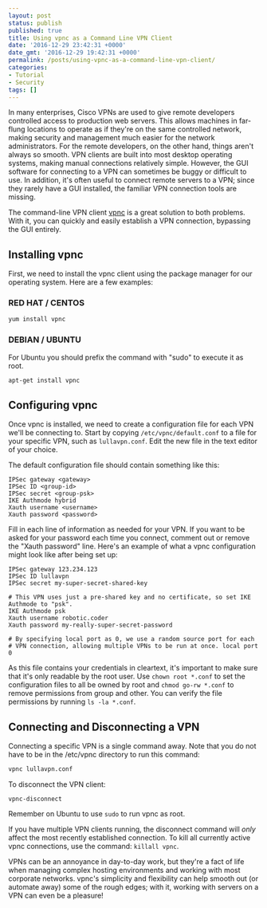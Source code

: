 ```yaml
---
layout: post
status: publish
published: true
title: Using vpnc as a Command Line VPN Client
date: '2016-12-29 23:42:31 +0000'
date_gmt: '2016-12-29 19:42:31 +0000'
permalink: /posts/using-vpnc-as-a-command-line-vpn-client/
categories:
- Tutorial
- Security
tags: []
---
```

In many enterprises, Cisco VPNs are used to give remote developers controlled access to production web servers. This allows machines in far-flung locations to operate as if they're on the same controlled network, making security and management much easier for the network administrators. For the remote developers, on the other hand, things aren't always so smooth. VPN clients are built into most desktop operating systems, making manual connections relatively simple. However, the GUI software for connecting to a VPN can sometimes be buggy or difficult to use. In addition, it's often useful to connect remote servers to a VPN; since they rarely have a GUI installed, the familiar VPN connection tools are missing.

The command-line VPN client [vpnc](http://www.unix-ag.uni-kl.de/~massar/vpnc/") is a great solution to both problems. With it, you can quickly and easily establish a VPN connection, bypassing the GUI entirely.

## Installing vpnc
First, we need to install the vpnc client using the package manager for our operating system. Here are a few examples:
### RED HAT / CENTOS
```bash
yum install vpnc
```
### DEBIAN / UBUNTU
For Ubuntu you should prefix the command with "sudo" to execute it as root.
```bash
apt-get install vpnc
```

## Configuring vpnc
Once vpnc is installed, we need to create a configuration file for each VPN we'll be connecting to. Start by copying `/etc/vpnc/default.conf` to a file for your specific VPN, such as `lullavpn.conf`. Edit the new file in the text editor of your choice.

The default configuration file should contain something like this:
```
IPSec gateway <gateway> 
IPSec ID <group-id> 
IPSec secret <group-psk> 
IKE Authmode hybrid 
Xauth username <username> 
Xauth password <password>
```

Fill in each line of information as needed for your VPN. If you want to be asked for your password each time you connect, comment out or remove the "Xauth password" line. Here's an example of what a vpnc configuration might look like after being set up:

```
IPSec gateway 123.234.123 
IPSec ID lullavpn 
IPSec secret my-super-secret-shared-key 

# This VPN uses just a pre-shared key and no certificate, so set IKE Authmode to "psk".
IKE Authmode psk 
Xauth username robotic.coder 
Xauth password my-really-super-secret-password 

# By specifying local port as 0, we use a random source port for each 
# VPN connection, allowing multiple VPNs to be run at once. local port 0
```

As this file contains your credentials in cleartext, it's important to make sure that it's only readable by the root user. Use `chown root *.conf` to set the configuration files to all be owned by root and `chmod go-rw *.conf` to remove permissions from group and other. You can verify the file permissions by running `ls -la *.conf`.

## Connecting and Disconnecting a VPN

Connecting a specific VPN is a single command away. Note that you do not have to be in the /etc/vpnc directory to run this command:

```bash
vpnc lullavpn.conf
```

To disconnect the VPN client:
```
vpnc-disconnect
```
Remember on Ubuntu to use `sudo` to run vpnc as root.

If you have multiple VPN clients running, the disconnect command will *only* affect the most recently established connection. To kill all currently active vpnc connections, use the command: `killall vpnc`.

VPNs can be an annoyance in day-to-day work, but they're a fact of life when managing complex hosting environments and working with most corporate networks. vpnc's simplicity and flexibility can help smooth out (or automate away) some of the rough edges; with it, working with servers on a VPN can even be a pleasure!